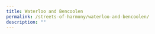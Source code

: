 ```yaml
---
title: Waterloo and Bencoolen
permalink: /streets-of-harmony/waterloo-and-bencoolen/
description: ""
---
```

